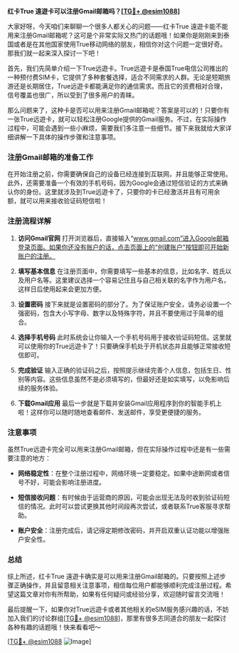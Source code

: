 **红卡True 遠遊卡可以注册Gmail邮箱吗？[[TG💪+ @esim1088](https://t.me/s/esim1088)]**

大家好呀，今天咱们来聊聊一个很多人都关心的问题——红卡True 遠遊卡能不能用来注册Gmail邮箱呢？这可是个非常实际又热门的话题哦！如果你是刚刚来到泰国或者是在其他国家使用True移动网络的朋友，相信你对这个问题一定很好奇。那我们就一起来深入探讨一下吧！

首先，我们先简单介绍一下True远遊卡。True远遊卡是泰国True电信公司推出的一种预付费SIM卡，它提供了多种套餐选择，适合不同需求的人群。无论是短期旅游还是长期居住，True远遊卡都能满足你的通信需求。而且它的资费相对合理，信号覆盖也很广，所以受到了很多用户的青睐。

那么问题来了，这种卡是否可以用来注册Gmail邮箱呢？答案是可以的！只要你有一张True远遊卡，就可以轻松注册Google提供的Gmail服务。不过，在实际操作过程中，可能会遇到一些小麻烦，需要我们多注意一些细节。接下来我就给大家详细讲解一下具体的操作步骤和注意事项。

### 注册Gmail邮箱的准备工作

在开始注册之前，你需要确保自己的设备已经连接到互联网，并且能够正常使用。此外，还需要准备一个有效的手机号码，因为Google会通过短信验证的方式来确认你的身份。这里就涉及到True远遊卡了，只要你的卡已经激活并且有可用余额，就可以用来接收验证码短信啦！

### 注册流程详解

1. **访问Gmail官网**
   打开浏览器后，直接输入“www.gmail.com”进入Google邮箱登录页面。如果你还没有账户的话，点击页面上的“创建账户”按钮即可开始新账户的注册。

2. **填写基本信息**
   在注册页面中，你需要填写一些基本的信息，比如名字、姓氏以及用户名等。这里建议选择一个容易记住且与自己相关联的名字作为用户名，这样日后使用起来会更加方便。

3. **设置密码**
   接下来就是设置密码的部分了。为了保证账户安全，请务必设置一个强密码，包含大小写字母、数字以及特殊字符，并且不要使用过于简单的组合。

4. **选择手机号码**
   此时系统会让你输入一个手机号码用于接收验证码短信。这里就可以使用你的True远遊卡了！只要确保手机处于开机状态并且能够正常接收短信即可。

5. **完成验证**
   输入正确的验证码之后，按照提示继续完善个人信息，包括生日、性别等内容。这些信息虽然不是必须填写的，但最好还是如实填写，以免影响后续的服务体验。

6. **下载Gmail应用**
   最后一步就是下载并安装Gmail应用程序到你的智能手机上啦！这样你可以随时随地查看邮件、发送邮件，享受更便捷的服务。

### 注意事项

虽然True远遊卡完全可以用来注册Gmail邮箱，但在实际操作过程中还是有一些需要注意的地方：

- **网络稳定性**：在整个注册过程中，网络环境一定要稳定。如果中途断网或者信号不好，可能会影响注册进度。
  
- **短信接收问题**：有时候由于运营商的原因，可能会出现无法及时收到验证码短信的情况。此时可以尝试更换其他时间段再次尝试，或者联系True客服寻求帮助。

- **账户安全**：注册完成后，请记得定期修改密码，并开启双重认证功能以增强账户安全性。

### 总结

综上所述，红卡True 遠遊卡确实是可以用来注册Gmail邮箱的。只要按照上述步骤正确操作，并且留意相关注意事项，相信每位用户都能够顺利完成注册过程。希望这篇文章对你有所帮助，如果有任何疑问或经验分享，欢迎随时留言交流哦！

最后提醒一下，如果你对True远遊卡或者其他相关的eSIM服务感兴趣的话，不妨加入我们的讨论群组[[TG💪+ @esim1088](https://t.me/s/esim1088)]，那里有很多志同道合的朋友一起探讨各种有趣的话题哦！快来看看吧～

[[TG💪+ @esim1088](https://t.me/s/esim1088) ![Image](https://i.postimg.cc/4NQfJmqS/Snipaste-2025-05-13-00-14-12.png)]